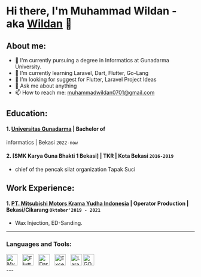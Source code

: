 # Hi there, I'm Muhammad Wildan - aka [Wildan](https://www.instagram.com/projectku___?igsh=dDV1cmp0NzVzeXds) 👋
## About me:
- 🔭 I'm currently pursuing a degree in Informatics at Gunadarma University.
- 🌱 I’m currently learning Laravel, Dart, Flutter, Go-Lang
- 🤔 I’m looking for suggest for Flutter, Laravel Project Ideas
- 💬 Ask me about anything
- 📫 How to reach me: muhammadwildan0701@gmail.com

## Education:

#### 1. [Universitas Gunadarma](https://www.gunadarma.ac.id/) | Bachelor of 
informatics | Bekasi `2022-now`

 #### 2. [SMK Karya Guna Bhakti 1 Bekasi] | TKR | Kota Bekasi `2016-2019`
   - chief of the pencak silat organization Tapak Suci

## Work Experience:
#### 1. [PT. Mitsubishi Motors Krama Yudha Indonesia](https://www.mitsubishi-motors.co.id) | Operator Production | Bekasi/Cikarang `Oktober'2019 - 2021`
   - Wax Injection, ED-Sanding.
---

### Languages and Tools:

[<img align="left" alt="MySQL" width="30px" src="https://cdn.jsdelivr.net/gh/devicons/devicon/icons/mysql/mysql-original.svg" style="padding-right:10px;" />][webdev]
[<img align="left" alt="Flutter" width="30px" src="https://storage.googleapis.com/cms-storage-bucket/847ae81f5430402216fd.svg" style="padding-right:10px;" />][webdev]
[<img align="left" alt="Dart" width="30px" src="https://avatars.githubusercontent.com/u/1609975?s=200&v=4" style="padding-right:10px;" />][webdev]
[<img align="left" alt="Excel" width="30px" src="https://is2-ssl.mzstatic.com/image/thumb/Purple126/v4/a8/fd/5a/a8fd5a84-c6f1-355f-3b9f-6e86598efaa3/XCEL.png/1200x630bb.png" style="padding-right:10px;" />][webdev]
[<img align="left" alt="Laravel" width="30px" src="https://laravel.com/img/logomark.min.svg" style="padding-right:0px;" />][webdev]
[<img align="left" alt="GO" width="30px" src="https://go.dev/images/gophers/ladder.svg" style="padding-right:0px;" />][webdev]

<br />
<br />
---


[webdev]:https://github.com/Dannnnneeeee
 

